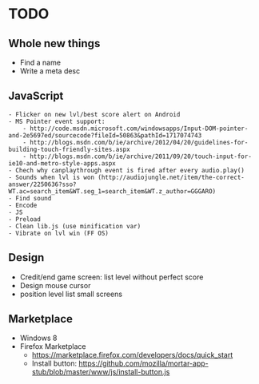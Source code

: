 ﻿# TODO

## Whole new things
- Find a name
- Write a meta desc

## JavaScript
    - Flicker on new lvl/best score alert on Android
	- MS Pointer event support:
	    - http://code.msdn.microsoft.com/windowsapps/Input-DOM-pointer-and-2e5697ed/sourcecode?fileId=50863&pathId=1717074743
	    - http://blogs.msdn.com/b/ie/archive/2012/04/20/guidelines-for-building-touch-friendly-sites.aspx
	    - http://blogs.msdn.com/b/ie/archive/2011/09/20/touch-input-for-ie10-and-metro-style-apps.aspx
    - Chech why canplaythrough event is fired after every audio.play()
	- Sounds when lvl is won (http://audiojungle.net/item/the-correct-answer/2250636?sso?WT.ac=search_item&WT.seg_1=search_item&WT.z_author=GGGARO)
    - Find sound
    - Encode
    - JS
    - Preload
    - Clean lib.js (use minification var)
    - Vibrate on lvl win (FF OS)

## Design
- Credit/end game screen: list level without perfect score
- Design mouse cursor
- position level list small screens

## Marketplace
- Windows 8
- Firefox Marketplace
    - https://marketplace.firefox.com/developers/docs/quick_start
    - Install button: https://github.com/mozilla/mortar-app-stub/blob/master/www/js/install-button.js